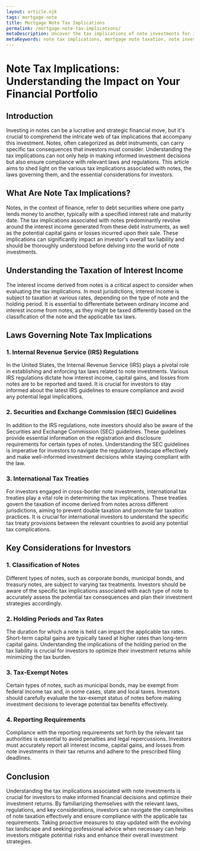 ```yaml
---
layout: article.njk
tags: mortgage-note
title: Mortgage Note Tax Implications
permalink: /mortgage-note-tax-implications/
metaDescription: Uncover the tax implications of note investments for informed decisions. Grasp interest income, capital gains, and loss implications.
metaKeywords: note tax implications, mortgage note taxation, note investment tax, interest income from notes, capital gains from notes
---
```


# Note Tax Implications: Understanding the Impact on Your Financial Portfolio

## Introduction

Investing in notes can be a lucrative and strategic financial move, but it's crucial to comprehend the intricate web of tax implications that accompany this investment. Notes, often categorized as debt instruments, can carry specific tax consequences that investors must consider. Understanding the tax implications can not only help in making informed investment decisions but also ensure compliance with relevant laws and regulations. This article aims to shed light on the various tax implications associated with notes, the laws governing them, and the essential considerations for investors.

## What Are Note Tax Implications?

Notes, in the context of finance, refer to debt securities where one party lends money to another, typically with a specified interest rate and maturity date. The tax implications associated with notes predominantly revolve around the interest income generated from these debt instruments, as well as the potential capital gains or losses incurred upon their sale. These implications can significantly impact an investor's overall tax liability and should be thoroughly understood before delving into the world of note investments.

## Understanding the Taxation of Interest Income

The interest income derived from notes is a critical aspect to consider when evaluating the tax implications. In most jurisdictions, interest income is subject to taxation at various rates, depending on the type of note and the holding period. It is essential to differentiate between ordinary income and interest income from notes, as they might be taxed differently based on the classification of the note and the applicable tax laws.

## Laws Governing Note Tax Implications

### 1. Internal Revenue Service (IRS) Regulations

In the United States, the Internal Revenue Service (IRS) plays a pivotal role in establishing and enforcing tax laws related to note investments. Various IRS regulations dictate how interest income, capital gains, and losses from notes are to be reported and taxed. It is crucial for investors to stay informed about the latest IRS guidelines to ensure compliance and avoid any potential legal implications.

### 2. Securities and Exchange Commission (SEC) Guidelines

In addition to the IRS regulations, note investors should also be aware of the Securities and Exchange Commission (SEC) guidelines. These guidelines provide essential information on the registration and disclosure requirements for certain types of notes. Understanding the SEC guidelines is imperative for investors to navigate the regulatory landscape effectively and make well-informed investment decisions while staying compliant with the law.

### 3. International Tax Treaties

For investors engaged in cross-border note investments, international tax treaties play a vital role in determining the tax implications. These treaties govern the taxation of income derived from notes across different jurisdictions, aiming to prevent double taxation and promote fair taxation practices. It is crucial for international investors to understand the specific tax treaty provisions between the relevant countries to avoid any potential tax complications.

## Key Considerations for Investors

### 1. Classification of Notes

Different types of notes, such as corporate bonds, municipal bonds, and treasury notes, are subject to varying tax treatments. Investors should be aware of the specific tax implications associated with each type of note to accurately assess the potential tax consequences and plan their investment strategies accordingly.

### 2. Holding Periods and Tax Rates

The duration for which a note is held can impact the applicable tax rates. Short-term capital gains are typically taxed at higher rates than long-term capital gains. Understanding the implications of the holding period on the tax liability is crucial for investors to optimize their investment returns while minimizing the tax burden.

### 3. Tax-Exempt Notes

Certain types of notes, such as municipal bonds, may be exempt from federal income tax and, in some cases, state and local taxes. Investors should carefully evaluate the tax-exempt status of notes before making investment decisions to leverage potential tax benefits effectively.

### 4. Reporting Requirements

Compliance with the reporting requirements set forth by the relevant tax authorities is essential to avoid penalties and legal repercussions. Investors must accurately report all interest income, capital gains, and losses from note investments in their tax returns and adhere to the prescribed filing deadlines.

## Conclusion

Understanding the tax implications associated with note investments is crucial for investors to make informed financial decisions and optimize their investment returns. By familiarizing themselves with the relevant laws, regulations, and key considerations, investors can navigate the complexities of note taxation effectively and ensure compliance with the applicable tax requirements. Taking proactive measures to stay updated with the evolving tax landscape and seeking professional advice when necessary can help investors mitigate potential risks and enhance their overall investment strategies.
